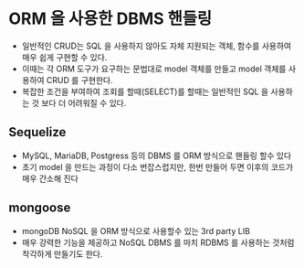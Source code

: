 # ORM 을 사용한 DBMS 핸들링

- 일반적인 CRUD는 SQL 을 사용하지 않아도 자체 지원되는 객체, 함수를
  사용하여 매우 쉽게 구현할 수 있다.
- 이때는 각 ORM 도구가 요구하는 문법대로 model 객체를 만들고 model 객체를
  사용하여 CRUD 를 구현한다.
- 복잡한 조건을 부여하여 조회를 할때(SELECT)를 할때는 일반적인 SQL 을 사용하는
  것 보다 더 어려워질 수 있다.

## Sequelize

- MySQL, MariaDB, Postgress 등의 DBMS 를 ORM 방식으로 핸들링 할수 있다
- 초기 model 을 만드는 과정이 다소 번잡스럽지만, 한번 만들어 두면 이후의
  코드가 매우 간소해 진다

## mongoose

- mongoDB NoSQL 을 ORM 방식으로 사용할수 있는 3rd party LIB
- 매우 강력한 기능을 제공하고 NoSQL DBMS 를 마치 RDBMS 를 사용하는
  것처럼 착각하게 만들기도 한다.
